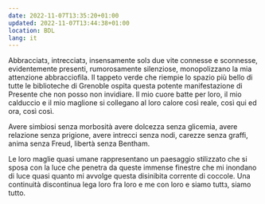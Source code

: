 ```yaml
---
date: 2022-11-07T13:35:20+01:00
updated: 2022-11-07T13:44:38+01:00
location: BDL
lang: it
---
```


Abbracciatз, intrecciatз, insensamente solз due vite connesse e sconnesse, evidentemente presenti, rumorosamente silenziose, monopolizzano la mia attenzione abbracciofila. Il tappeto verde che riempie lo spazio più bello di tutte le biblioteche di Grenoble ospita questa potente manifestazione di Presente che non posso non invidiare. Il mio cuore batte per loro, il mio calduccio e il mio maglione si collegano al loro calore così reale, così qui ed ora, così così.

Avere simbiosi senza morbosità avere dolcezza senza glicemia, avere relazione senza prigione, avere intrecci senza nodi, carezze senza graffi, anima senza Freud, libertà senza Bentham.

Le loro maglie quasi umane rappresentano un paesaggio stilizzato che si sposa con la luce che penetra da queste immense finestre che mi inondano di luce quasi quanto mi avvolge questa disinibita corrente di coccole. Una continuità discontinua lega loro fra loro e me con loro e siamo tuttз, siamo tutto.
